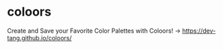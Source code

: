 # coloors

Create and Save your Favorite Color Palettes with Coloors! -> https://dev-tang.github.io/coloors/
